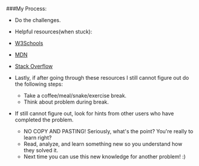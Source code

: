 ###My Process:
  * Do the challenges.
  
  * Helpful resources(when stuck):    
   * [W3Schools](http://www.w3schools.com/js/)    
   * [MDN](https://developer.mozilla.org/en-US/docs/Web/JavaScript)
   * [Stack Overflow](http://stackoverflow.com/)
       
  * Lastly, if after going through these resources I still cannot figure out do the following steps:
    * Take a coffee/meal/snake/exercise break.
    * Think about problem during break.
  * If still cannot figure out, look for hints from other users who have completed the problem.
    * NO COPY AND PASTING! Seriously, what's the point? You're really to learn right?
    * Read, analyze, and learn something new so you understand how they solved it.
    * Next time you can use this new knowledge for another problem! :)
  
